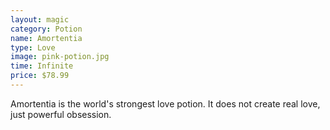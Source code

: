 ```yaml
---
layout: magic
category: Potion
name: Amortentia
type: Love
image: pink-potion.jpg
time: Infinite
price: $78.99
---
```


Amortentia is the world's strongest love potion.
It does not create real love, just powerful obsession.